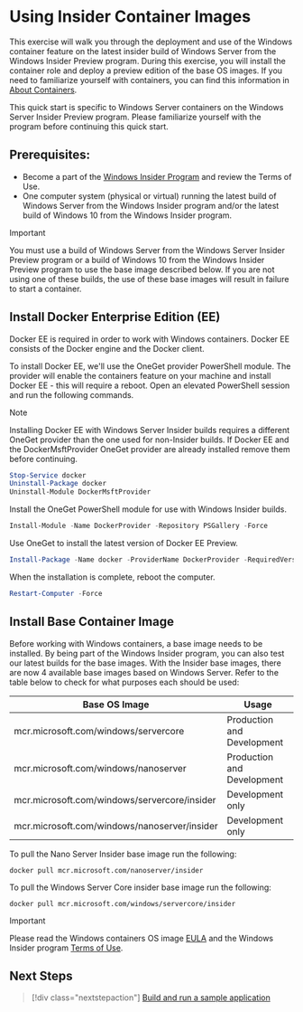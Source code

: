 
# Using Insider Container Images

This exercise will walk you through the deployment and use of the Windows container feature on the latest insider build of Windows Server from the Windows Insider Preview program. During this exercise, you will install the container role and deploy a preview edition of the base OS images. If you need to familiarize yourself with containers, you can find this information in [About Containers](../about/index.md).

This quick start is specific to Windows Server containers on the Windows Server Insider Preview program. Please familiarize yourself with the program before continuing this quick start.

## Prerequisites:

- Become a part of the [Windows Insider Program](https://insider.windows.com/GettingStarted) and review the Terms of Use.
- One computer system (physical or virtual) running the latest build of Windows Server from the Windows Insider program and/or the latest build of Windows 10 from the Windows Insider program.

> [!IMPORTANT]
> You must use a build of Windows Server from the Windows Server Insider Preview program or a build of Windows 10 from the Windows Insider Preview program to use the base image described below. If you are not using one of these builds, the use of these base images will result in failure to start a container.

## Install Docker Enterprise Edition (EE)

Docker EE is required in order to work with Windows containers. Docker EE consists of the Docker engine and the Docker client.

To install Docker EE, we'll use the OneGet provider PowerShell module. The provider will enable the containers feature on your machine and install Docker EE - this will require a reboot. Open an elevated PowerShell session and run the following commands.

> [!NOTE]
> Installing Docker EE with Windows Server Insider builds requires a different OneGet provider than the one used for non-Insider builds. If Docker EE and the DockerMsftProvider OneGet provider are already installed remove them before continuing.

```powershell
Stop-Service docker
Uninstall-Package docker
Uninstall-Module DockerMsftProvider
```

Install the OneGet PowerShell module for use with Windows Insider builds.

```powershell
Install-Module -Name DockerProvider -Repository PSGallery -Force
```

Use OneGet to install the latest version of Docker EE Preview.

```powershell
Install-Package -Name docker -ProviderName DockerProvider -RequiredVersion Preview
```

When the installation is complete, reboot the computer.

```powershell
Restart-Computer -Force
```

## Install Base Container Image

Before working with Windows containers, a base image needs to be installed. By being part of the Windows Insider program, you can also test our latest builds for the base images. With the Insider base images, there are now 4 available base images based on Windows Server. Refer to the table below to check for what purposes each should be used:

| Base OS Image                       | Usage                      |
|-------------------------------------|----------------------------|
| mcr.microsoft.com/windows/servercore         | Production and Development |
| mcr.microsoft.com/windows/nanoserver              | Production and Development |
| mcr.microsoft.com/windows/servercore/insider | Development only           |
| mcr.microsoft.com/windows/nanoserver/insider        | Development only           |

To pull the Nano Server Insider base image run the following:

```console
docker pull mcr.microsoft.com/nanoserver/insider
```

To pull the Windows Server Core insider base image run the following:

```console
docker pull mcr.microsoft.com/windows/servercore/insider
```

> [!IMPORTANT]
> Please read the Windows containers OS image [EULA](../EULA.md ) and the Windows Insider program [Terms of Use](https://www.microsoft.com/en-us/software-download/windowsinsiderpreviewserver).

## Next Steps

> [!div class="nextstepaction"]
> [Build and run a sample application](./Nano-RS3-.NET-Core-and-PS.md)
